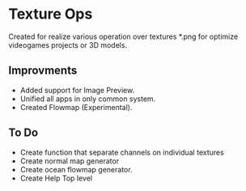 # Texture Ops

Created for realize various operation over textures *.png for optimize videogames projects or 3D models.

## Improvments
- Added support for Image Preview.
- Unified all apps in only common system.
- Created Flowmap (Experimental).

## To Do

- Create function that separate channels on individual textures
- Create normal map generator
- Create ocean flowmap generator.
- Create Help Top level